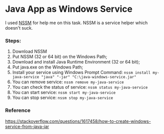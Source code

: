 # Java App as Windows Service

I used [NSSM](https://nssm.cc) for help me on this task. NSSM is a service helper which doesn't suck.

### Steps:
1. Download NSSM
1. Put NSSM (32 or 64 bit) on the Windows Path;
1. Download and install Java Runtime Environment (32 or 64 bit);
1. Put java.exe on the Windows Path;
1. Install your service using Windows Prompt Command: 
```nssm install my-java-service "java" "-jar" "C:\java-windows-service.jar"```
1. You can remove service:
```nssm remove my-java-service```
1. You can check the status of service:
```nssm status my-java-service```
1. You can start service:
```nssm start my-java-service```
1. You can stop service:
```nssm stop my-java-service```

### Reference
https://stackoverflow.com/questions/1617458/how-to-create-windows-service-from-java-jar
